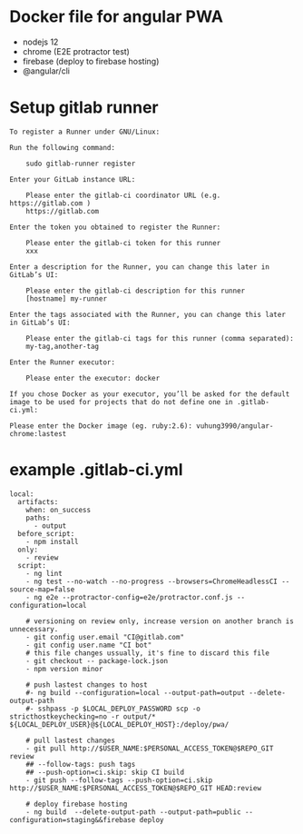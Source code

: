 # Docker file for angular PWA
- nodejs 12
- chrome (E2E protractor test)
- firebase (deploy to firebase hosting)
- @angular/cli

# Setup gitlab runner
    To register a Runner under GNU/Linux:

    Run the following command:

        sudo gitlab-runner register

    Enter your GitLab instance URL:

        Please enter the gitlab-ci coordinator URL (e.g. https://gitlab.com )
        https://gitlab.com

    Enter the token you obtained to register the Runner:

        Please enter the gitlab-ci token for this runner
        xxx

    Enter a description for the Runner, you can change this later in GitLab’s UI:

        Please enter the gitlab-ci description for this runner
        [hostname] my-runner

    Enter the tags associated with the Runner, you can change this later in GitLab’s UI:

        Please enter the gitlab-ci tags for this runner (comma separated):
        my-tag,another-tag

    Enter the Runner executor:

        Please enter the executor: docker

    If you chose Docker as your executor, you’ll be asked for the default image to be used for projects that do not define one in .gitlab-ci.yml:

    Please enter the Docker image (eg. ruby:2.6): vuhung3990/angular-chrome:lastest
#   example .gitlab-ci.yml
    local:
      artifacts:
        when: on_success
        paths:
          - output
      before_script:
        - npm install
      only:
        - review
      script:
        - ng lint
        - ng test --no-watch --no-progress --browsers=ChromeHeadlessCI --source-map=false
        - ng e2e --protractor-config=e2e/protractor.conf.js --configuration=local

        # versioning on review only, increase version on another branch is unnecessary.
        - git config user.email "CI@gitlab.com"
        - git config user.name "CI bot"
        # this file changes ussually, it's fine to discard this file
        - git checkout -- package-lock.json
        - npm version minor
        
        # push lastest changes to host
        #- ng build --configuration=local --output-path=output --delete-output-path
        #- sshpass -p $LOCAL_DEPLOY_PASSWORD scp -o stricthostkeychecking=no -r output/* ${LOCAL_DEPLOY_USER}@${LOCAL_DEPLOY_HOST}:/deploy/pwa/
        
        # pull lastest changes
        - git pull http://$USER_NAME:$PERSONAL_ACCESS_TOKEN@$REPO_GIT review
        ## --follow-tags: push tags
        ## --push-option=ci.skip: skip CI build
        - git push --follow-tags --push-option=ci.skip http://$USER_NAME:$PERSONAL_ACCESS_TOKEN@$REPO_GIT HEAD:review

        # deploy firebase hosting
        - ng build  --delete-output-path --output-path=public --configuration=staging&&firebase deploy
